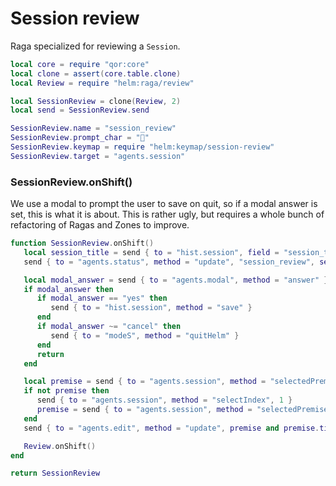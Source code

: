 # Session review

Raga specialized for reviewing a `Session`\.

```lua
local core = require "qor:core"
local clone = assert(core.table.clone)
local Review = require "helm:raga/review"
```

```lua
local SessionReview = clone(Review, 2)
local send = SessionReview.send

SessionReview.name = "session_review"
SessionReview.prompt_char = "💬"
SessionReview.keymap = require "helm:keymap/session-review"
SessionReview.target = "agents.session"
```


### SessionReview\.onShift\(\)

We use a modal to prompt the user to save on quit, so if a modal
answer is set, this is what it is about\. This is rather ugly, but
requires a whole bunch of refactoring of Ragas and Zones to improve\.

```lua
function SessionReview.onShift()
   local session_title = send { to = "hist.session", field = "session_title" }
   send { to = "agents.status", method = "update", "session_review", session_title }

   local modal_answer = send { to = "agents.modal", method = "answer" }
   if modal_answer then
      if modal_answer == "yes" then
         send { to = "hist.session", method = "save" }
      end
      if modal_answer ~= "cancel" then
         send { to = "modeS", method = "quitHelm" }
      end
      return
   end

   local premise = send { to = "agents.session", method = "selectedPremise" }
   if not premise then
      send { to = "agents.session", method = "selectIndex", 1 }
      premise = send { to = "agents.session", method = "selectedPremise" }
   end
   send { to = "agents.edit", method = "update", premise and premise.title}

   Review.onShift()
end
```

```lua
return SessionReview
```